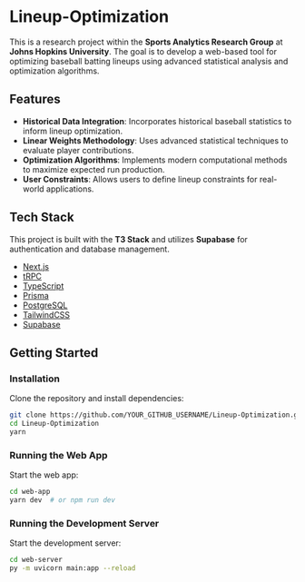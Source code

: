 # Lineup-Optimization

This is a research project within the **Sports Analytics Research Group** at **Johns Hopkins University**. The goal is to develop a web-based tool for optimizing baseball batting lineups using advanced statistical analysis and optimization algorithms.

## Features

- **Historical Data Integration**: Incorporates historical baseball statistics to inform lineup optimization.
- **Linear Weights Methodology**: Uses advanced statistical techniques to evaluate player contributions.
- **Optimization Algorithms**: Implements modern computational methods to maximize expected run production.
- **User Constraints**: Allows users to define lineup constraints for real-world applications.

## Tech Stack

This project is built with the **T3 Stack** and utilizes **Supabase** for authentication and database management.

- [Next.js](https://nextjs.org)
- [tRPC](https://trpc.io)
- [TypeScript](https://www.typescriptlang.org)
- [Prisma](https://prisma.io)
- [PostgreSQL](https://www.postgresql.org)
- [TailwindCSS](https://tailwindcss.com)
- [Supabase](https://supabase.com)

## Getting Started

### Installation

Clone the repository and install dependencies:

```bash
git clone https://github.com/YOUR_GITHUB_USERNAME/Lineup-Optimization.git
cd Lineup-Optimization
yarn
```

### Running the Web App

Start the web app:

```bash
cd web-app
yarn dev  # or npm run dev
```

### Running the Development Server

Start the development server:

```bash
cd web-server
py -m uvicorn main:app --reload
```